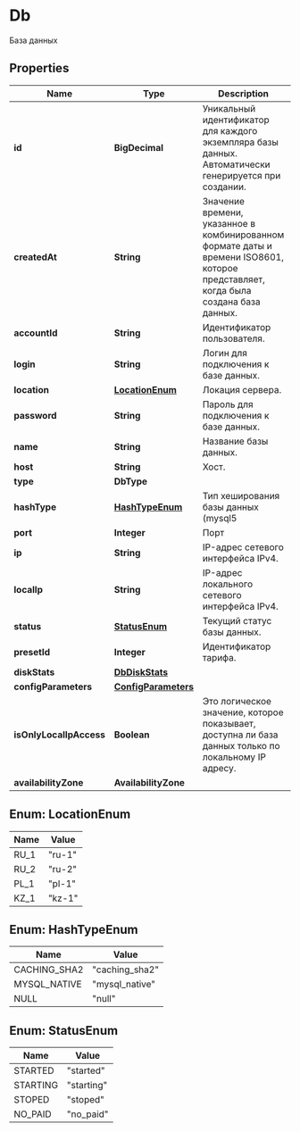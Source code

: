 

# Db

База данных

## Properties

| Name | Type | Description | Notes |
|------------ | ------------- | ------------- | -------------|
|**id** | **BigDecimal** | Уникальный идентификатор для каждого экземпляра базы данных. Автоматически генерируется при создании. |  |
|**createdAt** | **String** | Значение времени, указанное в комбинированном формате даты и времени ISO8601, которое представляет, когда была создана база данных. |  |
|**accountId** | **String** | Идентификатор пользователя. |  |
|**login** | **String** | Логин для подключения к базе данных. |  |
|**location** | [**LocationEnum**](#LocationEnum) | Локация сервера. |  [optional] |
|**password** | **String** | Пароль для подключения к базе данных. |  |
|**name** | **String** | Название базы данных. |  |
|**host** | **String** | Хост. |  |
|**type** | **DbType** |  |  |
|**hashType** | [**HashTypeEnum**](#HashTypeEnum) | Тип хеширования базы данных (mysql5 | mysql | postgres). |  |
|**port** | **Integer** | Порт |  |
|**ip** | **String** | IP-адрес сетевого интерфейса IPv4. |  |
|**localIp** | **String** | IP-адрес локального сетевого интерфейса IPv4. |  |
|**status** | [**StatusEnum**](#StatusEnum) | Текущий статус базы данных. |  |
|**presetId** | **Integer** | Идентификатор тарифа. |  |
|**diskStats** | [**DbDiskStats**](DbDiskStats.md) |  |  |
|**configParameters** | [**ConfigParameters**](ConfigParameters.md) |  |  |
|**isOnlyLocalIpAccess** | **Boolean** | Это логическое значение, которое показывает, доступна ли база данных только по локальному IP адресу. |  |
|**availabilityZone** | **AvailabilityZone** |  |  |



## Enum: LocationEnum

| Name | Value |
|---- | -----|
| RU_1 | &quot;ru-1&quot; |
| RU_2 | &quot;ru-2&quot; |
| PL_1 | &quot;pl-1&quot; |
| KZ_1 | &quot;kz-1&quot; |



## Enum: HashTypeEnum

| Name | Value |
|---- | -----|
| CACHING_SHA2 | &quot;caching_sha2&quot; |
| MYSQL_NATIVE | &quot;mysql_native&quot; |
| NULL | &quot;null&quot; |



## Enum: StatusEnum

| Name | Value |
|---- | -----|
| STARTED | &quot;started&quot; |
| STARTING | &quot;starting&quot; |
| STOPED | &quot;stoped&quot; |
| NO_PAID | &quot;no_paid&quot; |



